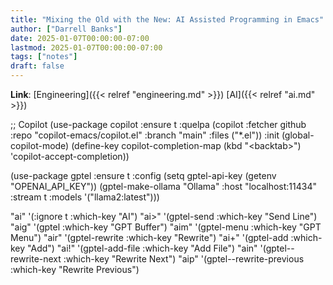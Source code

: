 ```yaml
---
title: "Mixing the Old with the New: AI Assisted Programming in Emacs"
author: ["Darrell Banks"]
date: 2025-01-07T00:00:00-07:00
lastmod: 2025-01-07T00:00:00-07:00
tags: ["notes"]
draft: false
---
```


**Link**: [Engineering]({{< relref "engineering.md" >}}) [AI]({{< relref "ai.md" >}})

;; Copilot
(use-package copilot
  :ensure t
  :quelpa (copilot :fetcher github
                   :repo "copilot-emacs/copilot.el"
                   :branch "main"
                   :files ("\*.el"))
  :init
  (global-copilot-mode)
  (define-key copilot-completion-map (kbd "&lt;backtab&gt;") 'copilot-accept-completion))

(use-package gptel :ensure t
  :config
  (setq gptel-api-key (getenv "OPENAI_API_KEY"))
  (gptel-make-ollama "Ollama"
    :host "localhost:11434"
    :stream t
    :models '("llama2:latest")))

"ai"   '(:ignore t :which-key "AI")
"ai&gt;"  '(gptel-send :which-key "Send Line")
"aig"  '(gptel :which-key "GPT Buffer")
"aim"  '(gptel-menu :which-key "GPT Menu")
"air"  '(gptel-rewrite :which-key "Rewrite")
"ai+"  '(gptel-add :which-key "Add")
"ai!"  '(gptel-add-file :which-key "Add File")
"ain" '(gptel--rewrite-next :which-key "Rewrite Next")
"aip" '(gptel--rewrite-previous :which-key "Rewrite Previous")
